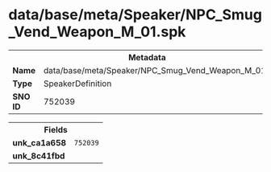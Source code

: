 <h1>data/base/meta/Speaker/NPC_Smug_Vend_Weapon_M_01.spk</h1><table><tr><th colspan="100%">Metadata</th></tr><tr><td><b>Name</b></td><td>data/base/meta/Speaker/NPC_Smug_Vend_Weapon_M_01.spk</td></tr><tr><td><b>Type</b></td><td>SpeakerDefinition</td></tr><tr><td><b>SNO ID</b></td><td>752039</td></tr></table>

<table><tr><th colspan="100%">Fields</th></tr><tr><td><b>unk_ca1a658</b></td><td><code>752039</code></td></tr><tr><td><b>unk_8c41fbd</b></td><td></td></tr></table>

